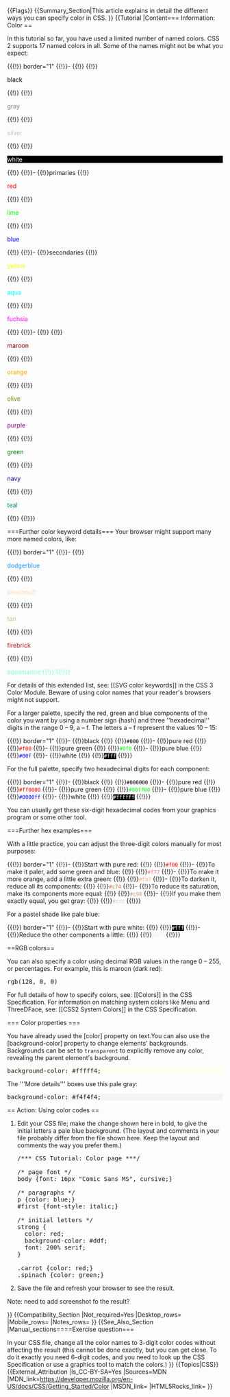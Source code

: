 {{Flags}}
{{Summary_Section|This article explains in detail the different ways you can specify color in CSS. }}
{{Tutorial
|Content=== Information: Color ==
 
In this tutorial so far, you have used a limited number of named colors. CSS 2 supports 17 named colors in all. Some of the names might not be what you expect:

{{{!}} border="1"
{{!}}-
{{!}} 
{{!}}<p style="color:black;">black</p>
{{!}} 
{{!}}<p style="color:gray;">gray</p>
{{!}} 
{{!}}<p style="color:silver;">silver</p>
{{!}} 
{{!}}<p style="color:white;background-color:black;">white</p>
{{!}} 
{{!}}-
{{!}}primaries
{{!}}<p style="color:red;">red</p>
{{!}} 
{{!}}<p style="color:lime;">lime</p>
{{!}} 
{{!}}<p style="color:blue;">blue</p>
{{!}} 
{{!}}-
{{!}}secondaries
{{!}}<p style="color:yellow;">yellow</p>
{{!}} 
{{!}}<p style="color:aqua;">aqua</p>
{{!}} 
{{!}}<p style="color:fuchsia;">fuchsia</p>
{{!}} 
{{!}}-
{{!}} 
{{!}}<p style="color:maroon;">maroon</p>
{{!}} 
{{!}}<p style="color:orange;">orange</p>
{{!}} 
{{!}}<p style="color:olive;">olive</p>
{{!}} 
{{!}}<p style="color:purple;">purple</p>
{{!}} 
{{!}}<p style="color:green;">green</p>
{{!}} 
{{!}}<p style="color:navy;">navy</p>
{{!}} 
{{!}}<p style="color:teal;">teal</p>
{{!}} 
{{!}}}                                                  
   
===Further color keyword details===
Your browser might support many more named colors, like:

{{{!}} border="1"
{{!}}-
{{!}}<p style="color:dodgerblue;">dodgerblue</p>
{{!}} 
{{!}}<p style="color:peachpuff;">peachpuff</p>
{{!}} 
{{!}}<p style="color:tan;">tan</p>
{{!}} 
{{!}}<p style="color:firebrick;">firebrick</p>
{{!}} 
{{!}}<p style="color:aquamarine;">aquamarine
{{!}} 
{{!}}} 

For details of this extended list, see: [[SVG color keywords]] in the CSS 3 Color Module. Beware of using color names that your reader's browsers might not support.
  
For a larger palette, specify the red, green and blue components of the color you want by using a number sign (hash) and three ''hexadecimal'' digits in the range 0 – 9, a – f. The letters a – f represent the values 10 – 15:

{{{!}} border="1"
{{!}}-
{{!}}black
{{!}} 
{{!}}<code style="color:#000;">#000</code>
{{!}}-
{{!}}pure red
{{!}} 
{{!}}<code style="color:#f00;">#f00</code>
{{!}}-
{{!}}pure green
{{!}} 
{{!}}<code style="color:#0f0;">#0f0</code>
{{!}}-
{{!}}pure blue
{{!}} 
{{!}}<code style="color:#00f;">#00f</code>
{{!}}-
{{!}}white
{{!}} 
{{!}}<code style="color:#fff;background-color:#000">#fff</code>
{{!}}} 

For the full palette, specify two hexadecimal digits for each component:
                             
{{{!}} border="1"
{{!}}-
{{!}}black
{{!}} 
{{!}}<code style="color:#000000;">#000000</code>
{{!}}-
{{!}}pure red
{{!}} 
{{!}}<code style="color:#ff0000;">#ff0000</code>
{{!}}-
{{!}}pure green
{{!}} 
{{!}}<code style="color:#00ff00;">#00ff00</code>
{{!}}-
{{!}}pure blue
{{!}} 
{{!}}<code style="color:#0000ff;">#0000ff</code>
{{!}}-
{{!}}white
{{!}} 
{{!}}<code style="color:#ffffff;background-color:#000000;">#ffffff</code>
{{!}}} 

You can usually get these six-digit hexadecimal codes from your graphics program or some other tool.

  
===Further hex examples=== 

With a little practice, you can adjust the three-digit colors manually for most purposes:
                                  
{{{!}} border="1"
{{!}}-
{{!}}Start with pure red:
{{!}} 
{{!}}<code style="color:#f00;">#f00</code>
{{!}}-
{{!}}To make it paler, add some green and blue:
{{!}} 
{{!}}<code style="color:#f77;">#f77</code>
{{!}}-
{{!}}To make it more orange, add a little extra green:
{{!}} 
{{!}}<code style="color:#fa7;">#fa7</code>
{{!}}-
{{!}}To darken it, reduce all its components:
{{!}} 
{{!}}<code style="color:#c74;">#c74</code>
{{!}}-
{{!}}To reduce its saturation, make its components more equal:
{{!}} 
{{!}}<code style="color:#c98;">#c98</code>
{{!}}-
{{!}}If you make them exactly equal, you get gray:
{{!}} 
{{!}}<code style="color:#ccc;">#ccc</code>
{{!}}} 

For a pastel shade like pale blue:

              
{{{!}} border="1"
{{!}}-
{{!}}Start with pure white:
{{!}} 
{{!}}<code style="color:#fff;background-color:black;">#fff</code>
{{!}}-
{{!}}Reduce the other components a little:
{{!}} 
{{!}}<code style="color:#eef;">#eef</code>
{{!}}}   

==RGB colors== 

You can also specify a color using decimal RGB values in the range 0 – 255, or percentages. For example, this is maroon (dark red):

<pre>rgb(128, 0, 0)</pre>
 
For full details of how to specify colors, see: [[Colors]] in the CSS Specification. For information on matching system colors like Menu and ThreeDFace, see: [[CSS2 System Colors]] in the CSS Specification.

=== Color properties ===
 
You have already used the [color] property on text.You can also use the [background-color] property to change elements' backgrounds. Backgrounds can be set to <code>transparent</code> to explicitly remove any color, revealing the parent element's background.

<pre style="background-color: #fffff4;">background-color: #fffff4;</pre>
 
The '''More details''' boxes use this pale gray:

 
<pre style="background-color: #f4f4f4;">background-color: #f4f4f4;</pre>
   
== Action: Using color codes ==
 
<ol>
<li><p>Edit your CSS file; make the change shown here in bold, to give the initial letters a pale blue background. (The layout and comments in your file probably differ from the file shown here. Keep the layout and comments the way you prefer them.)</p>

<pre>/*** CSS Tutorial: Color page ***/
  
/* page font */
body {font: 16px "Comic Sans MS", cursive;}
  
/* paragraphs */
p {color: blue;}
#first {font-style: italic;}
 
/* initial letters */
strong {
  color: red;
  background-color: #ddf;
  font: 200% serif;
}
 
.carrot {color: red;}
.spinach {color: green;}</pre></li>

<li><p>Save the file and refresh your browser to see the result.</p></li>
</ol> 

<p class="note">Note: need to add screenshot fo the result?</p>
}}
{{Compatibility_Section
|Not_required=Yes
|Desktop_rows=
|Mobile_rows=
|Notes_rows=
}}
{{See_Also_Section
|Manual_sections====Exercise question===
 
In your CSS file, change all the color names to 3-digit color codes without affecting the result (this cannot be done exactly, but you can get close. To do it exactly you need 6-digit codes, and you need to look up the CSS Specification or use a graphics tool to match the colors.)
}}
{{Topics|CSS}}
{{External_Attribution
|Is_CC-BY-SA=Yes
|Sources=MDN
|MDN_link=https://developer.mozilla.org/en-US/docs/CSS/Getting_Started/Color
|MSDN_link=
|HTML5Rocks_link=
}}